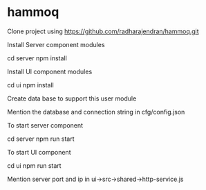 # hammoq

Clone project using https://github.com/radharajendran/hammoq.git

Install Server component modules

cd server
npm install

Install UI component modules

cd ui
npm install

Create data base to support this user module

Mention the database and connection string in cfg/config.json

To start server component

cd server
npm run start

To start UI component

cd ui
npm run start

Mention server port and ip in ui->src->shared->http-service.js




